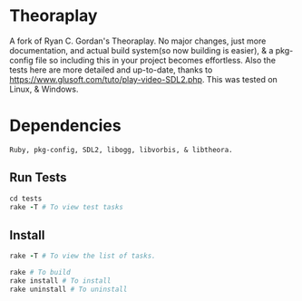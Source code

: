 # Theoraplay
A fork of Ryan C. Gordan's Theoraplay. No major changes, just more documentation, and actual build system(so now building is easier), & a pkg-config file so including this in your project becomes effortless.
Also the tests here are more detailed and up-to-date, thanks to https://www.glusoft.com/tuto/play-video-SDL2.php. This was tested on Linux, & Windows.

# Dependencies
```
Ruby, pkg-config, SDL2, libogg, libvorbis, & libtheora.
```

## Run Tests
```ruby
cd tests
rake -T # To view test tasks
```

## Install
```ruby
rake -T # To view the list of tasks.

rake # To build
rake install # To install
rake uninstall # To uninstall
```
